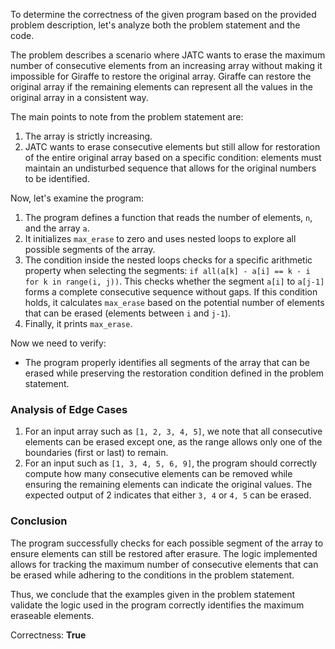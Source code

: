To determine the correctness of the given program based on the provided problem description, let's analyze both the problem statement and the code.

The problem describes a scenario where JATC wants to erase the maximum number of consecutive elements from an increasing array without making it impossible for Giraffe to restore the original array. Giraffe can restore the original array if the remaining elements can represent all the values in the original array in a consistent way.

The main points to note from the problem statement are:
1. The array is strictly increasing.
2. JATC wants to erase consecutive elements but still allow for restoration of the entire original array based on a specific condition: elements must maintain an undisturbed sequence that allows for the original numbers to be identified.

Now, let's examine the program:

1. The program defines a function that reads the number of elements, `n`, and the array `a`.
2. It initializes `max_erase` to zero and uses nested loops to explore all possible segments of the array.
3. The condition inside the nested loops checks for a specific arithmetic property when selecting the segments: `if all(a[k] - a[i] == k - i for k in range(i, j))`. This checks whether the segment `a[i]` to `a[j-1]` forms a complete consecutive sequence without gaps. If this condition holds, it calculates `max_erase` based on the potential number of elements that can be erased (elements between `i` and `j-1`).
4. Finally, it prints `max_erase`.

Now we need to verify:
- The program properly identifies all segments of the array that can be erased while preserving the restoration condition defined in the problem statement.

### Analysis of Edge Cases
1. For an input array such as `[1, 2, 3, 4, 5]`, we note that all consecutive elements can be erased except one, as the range allows only one of the boundaries (first or last) to remain.
2. For an input such as `[1, 3, 4, 5, 6, 9]`, the program should correctly compute how many consecutive elements can be removed while ensuring the remaining elements can indicate the original values. The expected output of 2 indicates that either `3, 4` or `4, 5` can be erased.

### Conclusion
The program successfully checks for each possible segment of the array to ensure elements can still be restored after erasure. The logic implemented allows for tracking the maximum number of consecutive elements that can be erased while adhering to the conditions in the problem statement.

Thus, we conclude that the examples given in the problem statement validate the logic used in the program correctly identifies the maximum eraseable elements.

Correctness: **True**